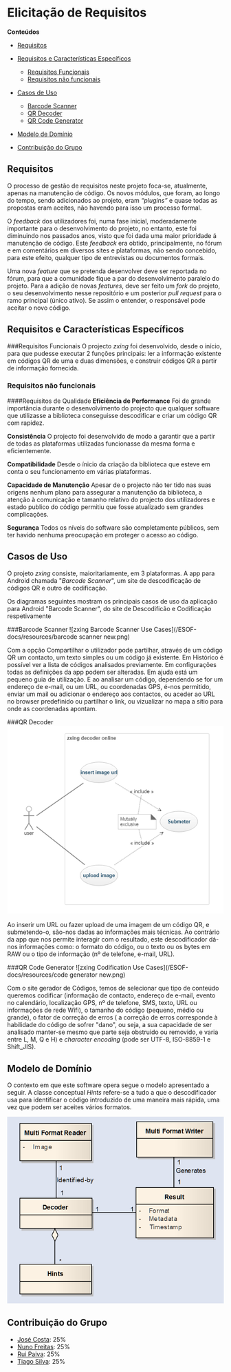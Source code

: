 # Elicitação de Requisitos

**Conteúdos**
- [Requisitos](#requisitos)
- [Requisitos e Características Específicos](#requisitos-e-características-específicos)
	- [Requisitos Funcionais](#requisitos-funcionais)
	- [Requisitos não funcionais](#requisitos-não-funcionais)

- [Casos de Uso](#casos-de-uso)
	- [Barcode Scanner](#barcode-scanner)
	- [QR Decoder](#qr-decoder)
	- [QR Code Generator](#qr-code-generator)
	
- [Modelo de Domínio](#modelo-de-domínio)
- [Contribuição do Grupo](#contribuição-do-grupo)


## Requisitos
O processo de gestão de requisitos neste projeto foca-se, atualmente, apenas na manutenção de código.  Os novos módulos, que foram, ao longo do tempo, sendo adicionados ao projeto, eram *“plugins”* e quase todas as propostas eram aceites, não havendo para isso um processo formal.

O *feedback* dos utilizadores foi, numa fase inicial, moderadamente importante para o desenvolvimento do projeto, no entanto, este foi diminuindo nos passados anos, visto que foi dada uma maior prioridade á manutenção de código. Este *feedback* era obtido, principalmente, no fórum e em comentários em diversos sites e plataformas, não sendo concebido, para este efeito, qualquer tipo de entrevistas ou documentos formais.

Uma nova *feature* que se pretenda desenvolver deve ser reportada no fórum, para que a comunidade fique a par do desenvolvimento paralelo do projeto. Para a adição de novas *features*, deve ser feito um *fork* do projeto, o seu desenvolvimento nesse repositório e um posterior *pull request* para o ramo principal (único ativo). Se assim o entender, o responsável pode aceitar o novo código.



## Requisitos e Características Específicos

###Requisitos Funcionais
O projecto *zxing* foi desenvolvido, desde o início, para que pudesse executar 2 funções principais: ler a informação existente em códigos QR de uma e duas dimensões, e construir códigos QR a partir de informação fornecida. 


### Requisitos não funcionais
####Requisitos de Qualidade
**Eficiência de Performance**
Foi de grande importância durante o desenvolvimento do projecto que qualquer software que utilizasse a biblioteca conseguisse descodificar e criar um código QR com rapidez.

**Consistência**
O projecto foi desenvolvido de modo a garantir que a partir de todas as plataformas utilizadas funcionasse da mesma forma e eficientemente.

**Compatibilidade**
Desde o ínicio da criação da biblioteca que esteve em conta o seu funcionamento em várias plataformas.

**Capacidade de Manutenção**
Apesar de o projecto não ter tido nas suas origens nenhum plano para assegurar a manutenção da biblioteca, a atenção à comunicação e tamanho relativo do projecto dos utilizadores e estado publico do código permitiu que fosse atualizado sem grandes complicações.

**Segurança**
Todos os níveis do software são completamente públicos, sem ter havido nenhuma preocupação em proteger o acesso ao código.

## Casos de Uso

O projeto *zxing* consiste, maioritariamente, em 3 plataformas. A app para Android chamada "*Barcode Scanner*", um site de descodificação de códigos QR e outro de codificação.

Os diagramas seguintes mostram os principais casos de uso da aplicação para Android "Barcode Scanner", do site de Descodificão e Codificação respetivamente

###Barcode Scanner
![zxing Barcode Scanner Use Cases](/ESOF-docs/resources/barcode scanner new.png)


Com a opção Compartilhar o utilizador pode partilhar, através de um código QR um contacto, um texto simples ou um código já existente. Em Histórico é possível ver a lista de códigos analisados previamente. Em configurações todas as definições da app podem ser alteradas. Em ajuda está um pequeno guia de utilização. E ao analisar um código, dependendo se for um endereço de e-mail, ou um URL, ou coordenadas GPS, é-nos permitido, enviar um mail ou adicionar o endereço aos contactos, ou aceder ao URL no browser predefinido ou partilhar o link, ou vizualizar no mapa a sítio para onde as coordenadas apontam.

###QR Decoder
![zxing Descodification Use Cases](/ESOF-docs/resources/decoder.png)


Ao inserir um URL ou fazer upload de uma imagem de um código QR, e submetendo-o, são-nos dadas ao informações mais técnicas. Ao contrário da app que nos permite interagir com o resultado, este descodificador dá-nos informações como: o formato do código, ou o texto ou os bytes em RAW ou o tipo de informação (nº de telefone, e-mail, URL).

###QR Code Generator
![zxing Codification Use Cases](/ESOF-docs/resources/code generator new.png)

Com o site gerador de Códigos, temos de selecionar que tipo de conteúdo queremos codificar (informação de contacto, endereço de e-mail, evento no calendário, localização GPS, nº de telefone, SMS, texto, URL ou informações de rede Wifi), o tamanho do código (pequeno, médio ou grande), o fator de correção de erros ( a correção de erros corresponde à habilidade do código de sofrer "dano", ou seja, a sua capacidade de ser analisado manter-se mesmo que parte seja obstruido ou removido, e varia entre L, M, Q e H) e *character encoding* (pode ser UTF-8, ISO-8859-1 e Shift_JIS). 

## Modelo de Domínio

O contexto em que este software opera segue o modelo apresentado a seguir. A classe conceptual *Hints* refere-se a tudo a que o descodificador usa para identificar o código introduzido de uma maneira mais rápida, uma vez que podem ser aceites vários formatos.

![zxing Domain Model](/ESOF-docs/resources/domainmodel.png)

## Contribuição do Grupo
* [José Costa](https://github.com/zecst19): 25%
* [Nuno Freitas](https://github.com/nunofreitas96): 25%
* [Rui Paiva](https://github.com/ruivop): 25% 
* [Tiago Silva](https://github.com/tadias): 25% 
